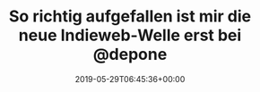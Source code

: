 ---
retweeted: false
source: <a href="http://www.samruston.co.uk" rel="nofollow">Flamingo for Android</a>
entities:
  hashtags: []
  symbols: []
  user_mentions:
  - name: depone
    screen_name: depone
    indices:
    - '64'
    - '71'
    id_str: '5008851'
    id: '5008851'
  urls:
  - url: https://t.co/NMji3H9eEp
    expanded_url: https://danielehniss.de/2019/05/29/auf-den-indieweb-zug-springen-der-uninformat/
    display_url: danielehniss.de/2019/05/29/auf…
    indices:
    - '134'
    - '157'
display_text_range:
- '0'
- '157'
favorite_count: '2'
id_str: '1133625420237164544'
truncated: false
retweet_count: '0'
id: '1133625420237164544'
possibly_sensitive: false
created_at: Wed May 29 06:45:36 +0000 2019
favorited: false
full_text: "So richtig aufgefallen ist mir die neue Indieweb-Welle erst bei [@depone](https://twitter.com/depone)
  — aber es scheint immer mehr zu werden. Ich begrüße das. \U0001F5A5️"
lang: de
quote_url: https://danielehniss.de/2019/05/29/auf-den-indieweb-zug-springen-der-uninformat/
tags:
- pesos/twitter
date: '2019-05-29T06:45:36+00:00'
src: https://twitter.com/bascht/status/1133625420237164544
original_url: https://twitter.com/bascht/status/1133625420237164544
type: twitter_tweet
text: "So richtig aufgefallen ist mir die neue Indieweb-Welle erst bei [@depone](https://twitter.com/depone)
  — aber es scheint immer mehr zu werden. Ich begrüße das. \U0001F5A5️"
title: So richtig aufgefallen ist mir die neue Indieweb-Welle erst bei @depone

---
